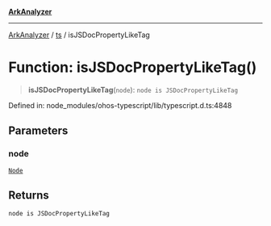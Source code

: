 [**ArkAnalyzer**](../../../../README.md)

***

[ArkAnalyzer](../../../../globals.md) / [ts](../README.md) / isJSDocPropertyLikeTag

# Function: isJSDocPropertyLikeTag()

> **isJSDocPropertyLikeTag**(`node`): `node is JSDocPropertyLikeTag`

Defined in: node\_modules/ohos-typescript/lib/typescript.d.ts:4848

## Parameters

### node

[`Node`](../interfaces/Node.md)

## Returns

`node is JSDocPropertyLikeTag`
